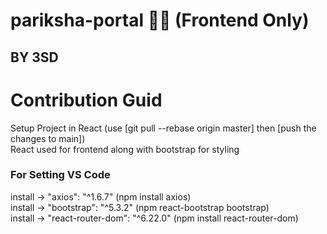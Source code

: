 # pariksha-portal 👔✨ (Frontend Only)
## BY 3SD

# Contribution Guid
Setup Project in React (use [git pull --rebase origin master] then [push the changes to main]) <br>
React used for frontend along with bootstrap for styling <br>
### For Setting VS Code
install -> "axios": "^1.6.7" (npm install axios) <br>
install -> "bootstrap": "^5.3.2" (npm react-bootstrap bootstrap) <br>
install -> "react-router-dom": "^6.22.0"  (npm install react-router-dom) <br>
